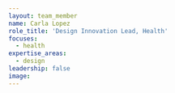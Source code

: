 ```yaml
---
layout: team_member
name: Carla Lopez
role_title: 'Design Innovation Lead, Health'
focuses:
  - health
expertise_areas: 
  - design
leadership: false
image:
---
```


